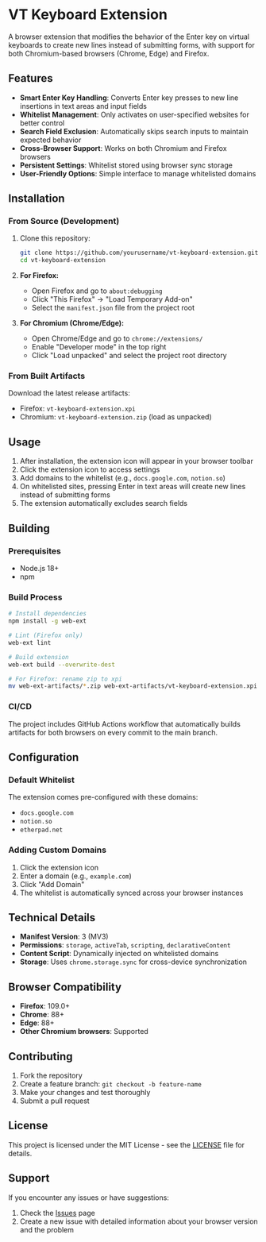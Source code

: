 # VT Keyboard Extension

A browser extension that modifies the behavior of the Enter key on virtual keyboards to create new lines instead of submitting forms, with support for both Chromium-based browsers (Chrome, Edge) and Firefox.

## Features

- **Smart Enter Key Handling**: Converts Enter key presses to new line insertions in text areas and input fields
- **Whitelist Management**: Only activates on user-specified websites for better control
- **Search Field Exclusion**: Automatically skips search inputs to maintain expected behavior
- **Cross-Browser Support**: Works on both Chromium and Firefox browsers
- **Persistent Settings**: Whitelist stored using browser sync storage
- **User-Friendly Options**: Simple interface to manage whitelisted domains

## Installation

### From Source (Development)

1. Clone this repository:
   ```bash
   git clone https://github.com/yourusername/vt-keyboard-extension.git
   cd vt-keyboard-extension
   ```

2. **For Firefox:**
   - Open Firefox and go to `about:debugging`
   - Click "This Firefox" → "Load Temporary Add-on"
   - Select the `manifest.json` file from the project root

3. **For Chromium (Chrome/Edge):**
   - Open Chrome/Edge and go to `chrome://extensions/`
   - Enable "Developer mode" in the top right
   - Click "Load unpacked" and select the project root directory

### From Built Artifacts

Download the latest release artifacts:
- Firefox: `vt-keyboard-extension.xpi`
- Chromium: `vt-keyboard-extension.zip` (load as unpacked)

## Usage

1. After installation, the extension icon will appear in your browser toolbar
2. Click the extension icon to access settings
3. Add domains to the whitelist (e.g., `docs.google.com`, `notion.so`)
4. On whitelisted sites, pressing Enter in text areas will create new lines instead of submitting forms
5. The extension automatically excludes search fields

## Building

### Prerequisites

- Node.js 18+
- npm

### Build Process

```bash
# Install dependencies
npm install -g web-ext

# Lint (Firefox only)
web-ext lint

# Build extension
web-ext build --overwrite-dest

# For Firefox: rename zip to xpi
mv web-ext-artifacts/*.zip web-ext-artifacts/vt-keyboard-extension.xpi
```

### CI/CD

The project includes GitHub Actions workflow that automatically builds artifacts for both browsers on every commit to the main branch.

## Configuration

### Default Whitelist

The extension comes pre-configured with these domains:
- `docs.google.com`
- `notion.so`
- `etherpad.net`

### Adding Custom Domains

1. Click the extension icon
2. Enter a domain (e.g., `example.com`)
3. Click "Add Domain"
4. The whitelist is automatically synced across your browser instances

## Technical Details

- **Manifest Version**: 3 (MV3)
- **Permissions**: `storage`, `activeTab`, `scripting`, `declarativeContent`
- **Content Script**: Dynamically injected on whitelisted domains
- **Storage**: Uses `chrome.storage.sync` for cross-device synchronization

## Browser Compatibility

- **Firefox**: 109.0+
- **Chrome**: 88+
- **Edge**: 88+
- **Other Chromium browsers**: Supported

## Contributing

1. Fork the repository
2. Create a feature branch: `git checkout -b feature-name`
3. Make your changes and test thoroughly
4. Submit a pull request

## License

This project is licensed under the MIT License - see the [LICENSE](LICENSE) file for details.

## Support

If you encounter any issues or have suggestions:
1. Check the [Issues](https://github.com/yourusername/vt-keyboard-extension/issues) page
2. Create a new issue with detailed information about your browser version and the problem
